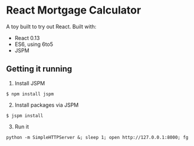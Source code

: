 # React Mortgage Calculator

A toy built to try out React. Built with:

- React 0.13
- ES6, using 6to5
- JSPM

## Getting it running

1. Install JSPM

  ```
  $ npm install jspm
  ```

2. Install packages via JSPM

  ```
  $ jspm install
  ```

3. Run it

  ```
  python -m SimpleHTTPServer &; sleep 1; open http://127.0.0.1:8000; fg
  ```

